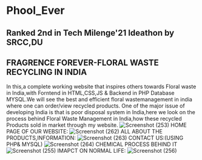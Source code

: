 # Phool_Ever 
## Ranked 2nd in Tech Milenge'21 Ideathon by SRCC,DU
## FRAGRENCE FOREVER-FLORAL WASTE RECYCLING IN INDIA
In this,a complete working website that inspires others towards Floral waste in India,with Forntend in HTML,CSS,JS &amp; Backend in PHP Database MYSQL.We will see the best and efficient floral wastemanagement in india where one can order/view recycled products.
One of the major issue of developing India is that is poor disposal system in India,here we look on the process behind Floral Waste Management in India,how these recycled Products sold in market through my website.
![Screenshot (253)](https://user-images.githubusercontent.com/78752052/128878910-1c4b50bf-7c1e-4da5-82fd-67faf3090c5b.png)
HOME PAGE OF OUR WEBSITE:
![Screenshot (262)](https://user-images.githubusercontent.com/78752052/128878954-c9595bba-eec4-4a43-9216-889015f13c99.png)
ALL ABOUT THE PRODUCTS,INFORMATION:
![Screenshot (263)](https://user-images.githubusercontent.com/78752052/128878975-7d160c38-a06b-4846-924a-2bd77455433a.png)
CONTACT US:(USING PHP& MYSQL)
![Screenshot (264)](https://user-images.githubusercontent.com/78752052/128879014-c694adc6-9da9-4adf-96ae-53e4953e6551.png)
CHEMICAL PROCESS BEHIND IT
![Screenshot (255)](https://user-images.githubusercontent.com/78752052/128879068-9ac6750a-b890-4a57-9c53-1485e55b0a68.png)
IMAPCT ON NORMAL LIFE:
![Screenshot (256)](https://user-images.githubusercontent.com/78752052/128879104-406030e3-2e65-4585-bf04-e149aad2f7e6.png)



